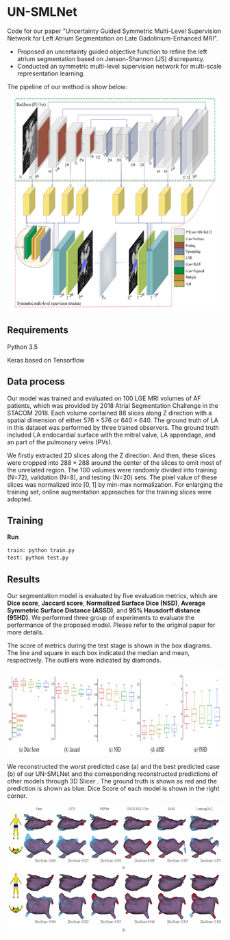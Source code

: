 # UN-SMLNet

Code for our paper "Uncertainty Guided Symmetric Multi-Level Supervision Network for Left Atrium Segmentation on Late Gadolinium-Enhanced MRI". 

- Proposed an uncertainty guided objective function to refine the left atrium segmentation based on Jenson-Shannon (JS) discrepancy.
- Conducted an symmetric multi-level supervision network for multi-scale representation learning.

The pipeline of our method is show below:

<p align="center">
    <img src="images/framework.png" width="750" height="500"> 



## Requirements

Python 3.5

Keras based on Tensorflow

## Data process

Our model was trained and evaluated on 100 LGE MRI volumes of AF patients, which was provided by 2018 Atrial Segmentation Challenge in the STACOM 2018. Each volume contained 88 slices along Z direction with a spatial dimension of either $576\times576$ or $640\times640$. The ground truth of LA in this dataset was performed by three trained observers. The ground truth included LA endocardial surface with the mitral valve, LA appendage, and an part of the pulmonary veins (PVs).

We firstly extracted 2D slices along the Z direction. And then, these slices were cropped into $288\times288$ around the center of the slices to omit most of the unrelated region. The 100 volumes were randomly divided into training (N=72), validation (N=8), and testing (N=20) sets. The pixel value of these slices was normalized into $[0,1]$ by min-max normalization. For enlarging the training set, online augmentation approaches for the training slices were adopted.

## Training

**Run**

```python
train: python train.py
test: python test.py
```

## Results

Our segmentation model is evaluated by five evaluation metrics, which are **Dice score**, **Jaccard score**, **Normalized Surface Dice (NSD)**,  **Average Symmetric Surface Distance (ASSD)**, and **95% Hausdorff distance (95HD)**. We performed three group of experiments to evaluate the performance of the proposed model. Please refer to the original paper for more details.

The score of metrics during the test stage is shown in the box diagrams. The line and square in each box indicated the median and mean, respectively. The outliers were indicated by diamonds.

<p align="center">
    <img src="images/box_compare_result.png" width="1000" height="200">
</p>


We reconstructed the worst predicted case (a) and the best predicted case (b) of our UN-SMLNet and the corresponding reconstructed predictions of other models through 3D Slicer . The ground truth is shown as red and the prediction is shown as blue. Dice Score of each model is shown in the right corner. 

<p align="center">
    <img src="images/3drecon.png" width="700" height="300"> 
</p>

